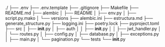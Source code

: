 ./
├── .env
├── .env.template
├── .gitignore
├── Makefile
├── README.md
├── alembic
│   ├── README
│   ├── env.py
│   ├── script.py.mako
│   └── versions
├── alembic.ini
├── estructura.md
├── generate_structure.py
├── logging.ini
├── poetry.lock
├── pyproject.toml
├── src
│   ├── __init__.py
│   ├── auth
│   │   ├── __init__.py
│   │   ├── jwt_handler.py
│   │   └── routes.py
│   ├── config.py
│   ├── database.py
│   ├── exceptions.py
│   ├── main.py
│   └── pagination.py
└── tests
    └── __init__.py
